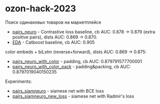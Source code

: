 # ozon-hack-2023
Поиск одинаковых товаров на маркетплейсе

* [pairs_neuro](pairs_neuro.ipynb) - Contrastive loss baseline, cb AUC: 0.878 -> 0.879 (extra positive pairs), dists AUC: 0.869 -> 0.870.
* [EDA](EDA.ipynb) - Catboost baseline, cb AUC: 0.905

color embeds + biLstm (reverse+forward), dists AUC: 0.869 -> 0.875:
* [pairs_neuro_with_color](experiments/pairs_neuro_with_color.ipynb) - padding, cb AUC: 0.879791577700001
* [pairs_neuro_with_color_pack](experiments/pairs_neuro_with_color_pack.ipynb) - padding&packing, cb AUC: 0.8797019040150235

Experiments:
* [pairs_siamneuro](experiments/pairs_siamneuro.ipynb) - siamese net with BCE loss
* [pairs_siamneuro_new_loss](experiments/pairs_siamneuro_new_loss.ipynb) - siamese net with Radmir's loss
